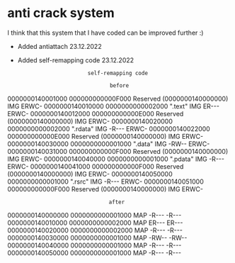 # anti crack system

I think that this system that I have coded can be improved further :)

* Added antiattach  23.12.2022

* Added self-remapping code 23.12.2022

                            self-remapping code
                                   
                                   before
0000000140001000 000000000000F000 Reserved (0000000140000000)   IMG             ERWC-
0000000140010000 0000000000002000  ".text"                      IMG    ER---    ERWC-
0000000140012000 000000000000E000 Reserved (0000000140000000)   IMG             ERWC-
0000000140020000 0000000000002000  ".rdata"                     IMG    -R---    ERWC-
0000000140022000 000000000000E000 Reserved (0000000140000000)   IMG             ERWC-
0000000140030000 0000000000001000  ".data"                      IMG    -RW--    ERWC-
0000000140031000 000000000000F000 Reserved (0000000140000000)   IMG             ERWC-
0000000140040000 0000000000001000  ".pdata"                     IMG    -R---    ERWC-
0000000140041000 000000000000F000 Reserved (0000000140000000)   IMG             ERWC-
0000000140050000 0000000000001000  ".rsrc"                      IMG    -R---    ERWC-
0000000140051000 000000000000F000 Reserved (0000000140000000)   IMG             ERWC-

                                    after
0000000140000000 0000000000001000                               MAP    -R---    -R---
0000000140010000 0000000000002000                               MAP    ER---    ER---
0000000140020000 0000000000002000                               MAP    -R---    -R---
0000000140030000 0000000000001000                               MAP    -RW--    -RW--
0000000140040000 0000000000001000                               MAP    -R---    -R---
0000000140050000 0000000000001000                               MAP    -R---    -R---

